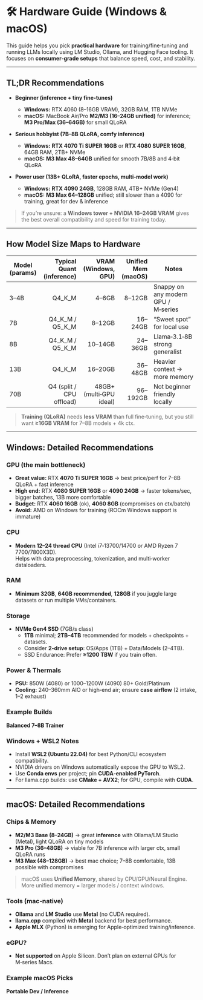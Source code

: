 # 🛠️ Hardware Guide (Windows & macOS)

This guide helps you pick **practical hardware** for training/fine‑tuning and running LLMs locally using LM Studio, Ollama, and Hugging Face tooling. It focuses on **consumer‑grade setups** that balance speed, cost, and stability.

---

## TL;DR Recommendations

- **Beginner (inference + tiny fine‑tunes)**  
  - **Windows:** RTX 4060 (8–16GB VRAM), 32GB RAM, 1TB NVMe  
  - **macOS:** MacBook Air/Pro **M2/M3 (16–24GB unified)** for inference; **M3 Pro/Max (36–64GB)** for small QLoRA

- **Serious hobbyist (7B–8B QLoRA, comfy inference)**  
  - **Windows:** **RTX 4070 Ti SUPER 16GB** or **RTX 4080 SUPER 16GB**, 64GB RAM, 2TB+ NVMe  
  - **macOS:** **M3 Max 48–64GB** unified for smooth 7B/8B and 4‑bit QLoRA

- **Power user (13B+ QLoRA, faster epochs, multi‑model work)**  
  - **Windows:** **RTX 4090 24GB**, 128GB RAM, 4TB+ NVMe (Gen4)  
  - **macOS:** **M3 Max 64–128GB** unified; still slower than a 4090 for training, great for dev & inference

> If you’re unsure: a **Windows tower + NVIDIA 16–24GB VRAM** gives the best overall compatibility and speed for training today.

---

## How Model Size Maps to Hardware

| Model (params) | Typical Quant (inference) | VRAM (Windows, GPU) | Unified Mem (macOS) | Notes |
|---|---:|---:|---:|---|
| 3–4B | Q4_K_M | 4–6GB | 8–12GB | Snappy on any modern GPU / M‑series |
| 7B | Q4_K_M / Q5_K_M | 8–12GB | 16–24GB | “Sweet spot” for local use |
| 8B | Q4_K_M / Q5_K_M | 10–14GB | 24–36GB | Llama‑3.1‑8B strong generalist |
| 13B | Q4_K_M | 16–20GB | 36–48GB | Heavier context → more memory |
| 70B | Q4 (split / CPU offload) | 48GB+ (multi‑GPU ideal) | 96–192GB | Not beginner friendly locally |

> **Training (QLoRA)** needs **less VRAM** than full fine‑tuning, but you still want **≥16GB VRAM** for 7–8B models + 4k ctx.

---

## Windows: Detailed Recommendations

### GPU (the main bottleneck)
- **Great value:** RTX **4070 Ti SUPER 16GB** → best price/perf for 7–8B QLoRA + fast inference  
- **High end:** RTX **4080 SUPER 16GB** or **4090 24GB** → faster tokens/sec, bigger batches, 13B more comfortable  
- **Budget:** RTX **4060 16GB** (ok), **4060 8GB** (compromises on ctx/batch)  
- **Avoid:** AMD on Windows for training (ROCm Windows support is immature)

### CPU
- **Modern 12–24 thread CPU** (Intel i7‑13700/14700 or AMD Ryzen 7 7700/7800X3D).  
  Helps with data preprocessing, tokenization, and multi‑worker dataloaders.

### RAM
- **Minimum 32GB**, **64GB recommended**, **128GB** if you juggle large datasets or run multiple VMs/containers.

### Storage
- **NVMe Gen4 SSD** (7GB/s class)  
  - **1TB** minimal; **2TB–4TB** recommended for models + checkpoints + datasets.  
  - Consider **2‑drive setup**: OS/Apps (1TB) + Data/Models (2–4TB).  
  - SSD Endurance: Prefer **≥1200 TBW** if you train often.

### Power & Thermals
- **PSU:** 850W (4080) or 1000–1200W (4090) 80+ Gold/Platinum  
- **Cooling:** 240–360mm AIO or high‑end air; ensure **case airflow** (2 intake, 1–2 exhaust)

### Example Builds

**Balanced 7–8B Trainer**


### Windows + WSL2 Notes
- Install **WSL2 (Ubuntu 22.04)** for best Python/CLI ecosystem compatibility.  
- NVIDIA drivers on Windows automatically expose the GPU to WSL2.  
- Use **Conda envs** per project; pin **CUDA‑enabled PyTorch**.  
- For llama.cpp builds: use **CMake + AVX2**; for GPU, compile with **CUDA**.

---

## macOS: Detailed Recommendations

### Chips & Memory
- **M2/M3 Base (8–24GB)** → great **inference** with Ollama/LM Studio (Metal), light QLoRA on tiny models  
- **M3 Pro (36–48GB)** → viable for 7B inference with larger ctx, small QLoRA runs  
- **M3 Max (48–128GB)** → best mac choice; 7–8B comfortable, 13B possible with compromises

> macOS uses **Unified Memory**, shared by CPU/GPU/Neural Engine. More unified memory = larger models / context windows.

### Tools (mac‑native)
- **Ollama** and **LM Studio** use **Metal** (no CUDA required).  
- **llama.cpp** compiled with **Metal** backend for best performance.  
- **Apple MLX** (Python) is emerging for Apple‑optimized training/inference.

### eGPU?
- **Not supported** on Apple Silicon. Don’t plan on external GPUs for M‑series Macs.

### Example macOS Picks

**Portable Dev / Inference**

